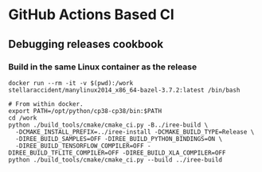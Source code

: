 # GitHub Actions Based CI

## Debugging releases cookbook

### Build in the same Linux container as the release

```
docker run --rm -it -v $(pwd):/work stellaraccident/manylinux2014_x86_64-bazel-3.7.2:latest /bin/bash

# From within docker.
export PATH=/opt/python/cp38-cp38/bin:$PATH
cd /work
python ./build_tools/cmake/cmake_ci.py -B../iree-build \
  -DCMAKE_INSTALL_PREFIX=../iree-install -DCMAKE_BUILD_TYPE=Release \
  -DIREE_BUILD_SAMPLES=OFF -DIREE_BUILD_PYTHON_BINDINGS=ON \
  -DIREE_BUILD_TENSORFLOW_COMPILER=OFF -DIREE_BUILD_TFLITE_COMPILER=OFF -DIREE_BUILD_XLA_COMPILER=OFF
python ./build_tools/cmake/cmake_ci.py --build ../iree-build
```
